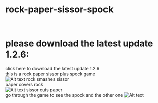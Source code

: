 # rock-paper-sissor-spock
<br>
<h1>please download the latest update 1.2.6:  </h1><a herf="https://github.com/superking816pro/rock-paper-sissor-spock/releases/tag/1.2.6">click here to download the latest update 1.2.6</a>
<br>
this is a rock paper sissor plus spock game <br>
<img
  src="https://user-images.githubusercontent.com/93249134/178258212-49912460-73e7-41ff-bcfc-ac827935951d.PNG"
  alt="Alt text"
  title="Optional title"
  style="display: inline-block; margin: 0 auto; max-width: 300px">
rock smashes sissor <br>
paper covers rock <br>
<img
  src="https://user-images.githubusercontent.com/93249134/178258223-13f306e0-92b3-4f10-8d94-cbdf59480690.png"
  alt="Alt text"
  title="Optional title"
  style="display: inline-block; margin: 0 auto; max-width: 300px">
sissor cuts paper <br>
go through the game to see the spock and the other one
<img
  src="https://user-images.githubusercontent.com/93249134/178258226-fde6ff4b-559a-4727-91d6-b45169f6a566.PNG"
  alt="Alt text"
  title="Optional title"
  style="display: inline-block; margin: 0 auto; max-width: 300px">

<!--- just ![Caspture](https://user-images.githubusercontent.com/93249134/178258212-49912460-73e7-41ff-bcfc-ac827935951d.PNG) --->
<!--- just ![z](https://user-images.githubusercontent.com/93249134/178258223-13f306e0-92b3-4f10-8d94-cbdf59480690.png) --->
<!--- just ![Capturse](https://user-images.githubusercontent.com/93249134/178258226-fde6ff4b-559a-4727-91d6-b45169f6a566.PNG) --->
